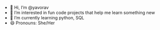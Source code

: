 - 👋 Hi, I’m @yavorav
- 👀 I’m interested in fun code projects that help me learn something new
- 🌱 I’m currently learning python, SQL
- 😄 Pronouns: She/Her
<!---
- 💞️ I’m looking to collaborate on ...
- 📫 How to reach me ...
- ⚡ Fun fact: ...
yavorav/yavorav is a ✨ special ✨ repository because its `README.md` (this file) appears on your GitHub profile.
You can click the Preview link to take a look at your changes.
--->

